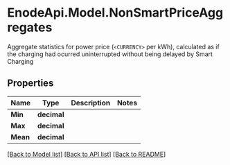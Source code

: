 # EnodeApi.Model.NonSmartPriceAggregates
Aggregate statistics for power price (`<CURRENCY>` per kWh), calculated as if the charging had ocurred uninterrupted without being delayed by Smart Charging

## Properties

Name | Type | Description | Notes
------------ | ------------- | ------------- | -------------
**Min** | **decimal** |  | 
**Max** | **decimal** |  | 
**Mean** | **decimal** |  | 

[[Back to Model list]](../README.md#documentation-for-models) [[Back to API list]](../README.md#documentation-for-api-endpoints) [[Back to README]](../README.md)

